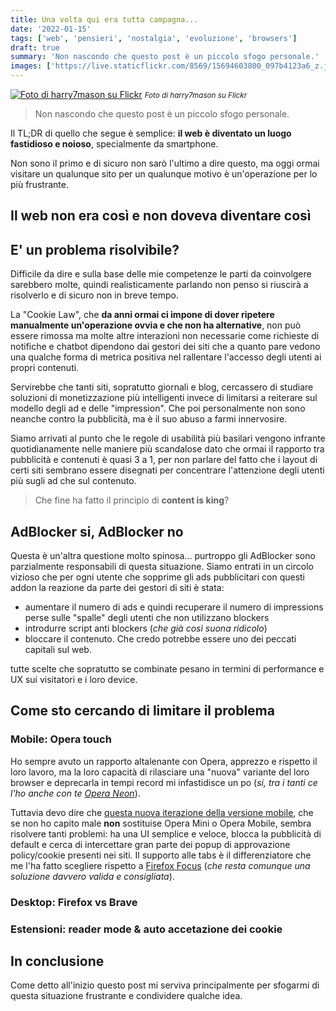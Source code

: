 ```yaml
---
title: Una volta qui era tutta campagna...
date: '2022-01-15'
tags: ['web', 'pensieri', 'nostalgia', 'evoluzione', 'browsers']
draft: true
summary: 'Non nascondo che questo post è un piccolo sfogo personale.'
images: ['https://live.staticflickr.com/8569/15694603800_097b4123a6_z.jpg']
---
```


[![Foto di harry7mason su Flickr](https://live.staticflickr.com/8569/15694603800_097b4123a6_z.jpg)](https://flickr.com/photos/48533436@N02/) <small>_Foto di harry7mason su Flickr_</small>

> Non nascondo che questo post è un piccolo sfogo personale.

Il TL;DR di quello che segue è semplice: **il web è diventato un luogo fastidioso e noioso**, specialmente da smartphone.

Non sono il primo e di sicuro non sarò l'ultimo a dire questo, ma oggi ormai visitare un qualunque sito per un qualunque motivo è un'operazione per lo più frustrante.

## Il web non era così e non doveva diventare così

## E' un problema risolvibile?

Difficile da dire e sulla base delle mie competenze le parti da coinvolgere sarebbero molte, quindi realisticamente parlando non penso si riuscirà a risolverlo e di sicuro non in breve tempo.

La "Cookie Law", che **da anni ormai ci impone di dover ripetere manualmente un'operazione ovvia e che non ha alternative**, non può essere rimossa ma molte altre interazioni non necessarie come richieste di notifiche e chatbot dipendono dai gestori dei siti che a quanto pare vedono una qualche forma di metrica positiva nel rallentare l'accesso degli utenti ai propri contenuti.

Servirebbe che tanti siti, sopratutto giornali e blog, cercassero di studiare soluzioni di monetizzazione più intelligenti invece di limitarsi a reiterare sul modello degli ad e delle "impression". Che poi personalmente non sono neanche contro la pubblicità, ma è il suo abuso a farmi innervosire.

Siamo arrivati al punto che le regole di usabilità più basilari vengono infrante quotidianamente nelle maniere più scandalose dato che ormai il rapporto tra pubblicità e contenuti è quasi 3 a 1, per non parlare del fatto che i layout di certi siti sembrano essere disegnati per concentrare l'attenzione degli utenti più sugli ad che sul contenuto.

> Che fine ha fatto il principio di **content is king**?

## AdBlocker si, AdBlocker no

Questa è un'altra questione molto spinosa... purtroppo gli AdBlocker sono parzialmente responsabili di questa situazione. Siamo entrati in un circolo vizioso che per ogni utente che sopprime gli ads pubblicitari con questi addon la reazione da parte dei gestori di siti è stata:

- aumentare il numero di ads e quindi recuperare il numero di impressions perse sulle "spalle" degli utenti che non utilizzano blockers
- introdurre script anti blockers (_che già così suona ridicolo_)
- bloccare il contenuto. Che credo potrebbe essere uno dei peccati capitali sul web.

tutte scelte che sopratutto se combinate pesano in termini di performance e UX sui visitatori e i loro device.

## Come sto cercando di limitare il problema

### Mobile: Opera touch

Ho sempre avuto un rapporto altalenante con Opera, apprezzo e rispetto il loro lavoro, ma la loro capacità di rilasciare una "nuova" variante del loro browser e deprecarla in tempi record mi infastidisce un po (_si, tra i tanti ce l'ho anche con te [Opera Neon](https://www.opera.com/computer/neon)_).

Tuttavia devo dire che [questa nuova iterazione della versione mobile](https://www.opera.com/mobile/touch), che se non ho capito male **non** sostituise Opera Mini o Opera Mobile, sembra risolvere tanti problemi: ha una UI semplice e veloce, blocca la pubblicità di default e cerca di intercettare gran parte dei popup di approvazione policy/cookie presenti nei siti. Il supporto alle tabs è il differenziatore che me l'ha fatto scegliere rispetto a [Firefox Focus](https://www.mozilla.org/en-US/firefox/browsers/mobile/focus/) (_che resta comunque una soluzione davvero valida e consigliata_).

### Desktop: Firefox vs Brave

### Estensioni: reader mode & auto accetazione dei cookie

## In conclusione

Come detto all'inizio questo post mi serviva principalmente per sfogarmi di questa situazione frustrante e condividere qualche idea.

